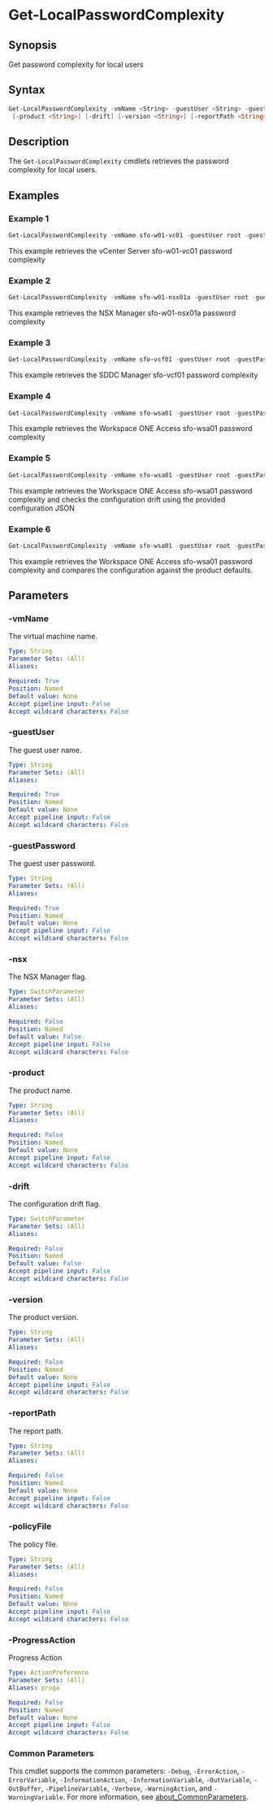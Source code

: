 # Get-LocalPasswordComplexity

## Synopsis

Get password complexity for local users

## Syntax

```powershell
Get-LocalPasswordComplexity -vmName <String> -guestUser <String> -guestPassword <String> [-nsx]
 [-product <String>] [-drift] [-version <String>] [-reportPath <String>] [-policyFile <String>] [-ProgressAction <ActionPreference>] [<CommonParameters>]
```

## Description

The `Get-LocalPasswordComplexity` cmdlets retrieves the password complexity for local users.

## Examples

### Example 1

```powershell
Get-LocalPasswordComplexity -vmName sfo-w01-vc01 -guestUser root -guestPassword VMw@re1!
```

This example retrieves the vCenter Server sfo-w01-vc01 password complexity

### Example 2

```powershell
Get-LocalPasswordComplexity -vmName sfo-w01-nsx01a -guestUser root -guestPassword VMw@re1!VMw@re1! -nsx
```

This example retrieves the NSX Manager sfo-w01-nsx01a password complexity

### Example 3

```powershell
Get-LocalPasswordComplexity -vmName sfo-vcf01 -guestUser root -guestPassword VMw@re1!
```

This example retrieves the SDDC Manager sfo-vcf01 password complexity

### Example 4

```powershell
Get-LocalPasswordComplexity -vmName sfo-wsa01 -guestUser root -guestPassword VMw@re1!
```

This example retrieves the Workspace ONE Access sfo-wsa01 password complexity

### Example 5

```powershell
Get-LocalPasswordComplexity -vmName sfo-wsa01 -guestUser root -guestPassword VMw@re1! -drift -product wsaLocal -reportPath "F:\Reporting" -policyFile "passwordPolicyConfig.json"
```

This example retrieves the Workspace ONE Access sfo-wsa01 password complexity and checks the configuration drift using the provided configuration JSON

### Example 6

```powershell
Get-LocalPasswordComplexity -vmName sfo-wsa01 -guestUser root -guestPassword VMw@re1! -drift -product wsaLocal
```

This example retrieves the Workspace ONE Access sfo-wsa01 password complexity and compares the configuration against the product defaults.

## Parameters

### -vmName

The virtual machine name.

```yaml
Type: String
Parameter Sets: (All)
Aliases:

Required: True
Position: Named
Default value: None
Accept pipeline input: False
Accept wildcard characters: False
```

### -guestUser

The guest user name.

```yaml
Type: String
Parameter Sets: (All)
Aliases:

Required: True
Position: Named
Default value: None
Accept pipeline input: False
Accept wildcard characters: False
```

### -guestPassword

The guest user password.

```yaml
Type: String
Parameter Sets: (All)
Aliases:

Required: True
Position: Named
Default value: None
Accept pipeline input: False
Accept wildcard characters: False
```

### -nsx

The NSX Manager flag.

```yaml
Type: SwitchParameter
Parameter Sets: (All)
Aliases:

Required: False
Position: Named
Default value: False
Accept pipeline input: False
Accept wildcard characters: False
```

### -product

The product name.

```yaml
Type: String
Parameter Sets: (All)
Aliases:

Required: False
Position: Named
Default value: None
Accept pipeline input: False
Accept wildcard characters: False
```

### -drift

The configuration drift flag.

```yaml
Type: SwitchParameter
Parameter Sets: (All)
Aliases:

Required: False
Position: Named
Default value: False
Accept pipeline input: False
Accept wildcard characters: False
```

### -version

The product version.

```yaml
Type: String
Parameter Sets: (All)
Aliases:

Required: False
Position: Named
Default value: None
Accept pipeline input: False
Accept wildcard characters: False
```

### -reportPath

The report path.

```yaml
Type: String
Parameter Sets: (All)
Aliases:

Required: False
Position: Named
Default value: None
Accept pipeline input: False
Accept wildcard characters: False
```

### -policyFile

The policy file.

```yaml
Type: String
Parameter Sets: (All)
Aliases:

Required: False
Position: Named
Default value: None
Accept pipeline input: False
Accept wildcard characters: False
```

### -ProgressAction

Progress Action

```yaml
Type: ActionPreference
Parameter Sets: (All)
Aliases: proga

Required: False
Position: Named
Default value: None
Accept pipeline input: False
Accept wildcard characters: False
```

### Common Parameters

This cmdlet supports the common parameters: `-Debug`, `-ErrorAction`, `-ErrorVariable`, `-InformationAction`, `-InformationVariable`, `-OutVariable`, `-OutBuffer`, `-PipelineVariable`, `-Verbose`, `-WarningAction`, and `-WarningVariable`. For more information, see [about_CommonParameters](http://go.microsoft.com/fwlink/?LinkID=113216).
